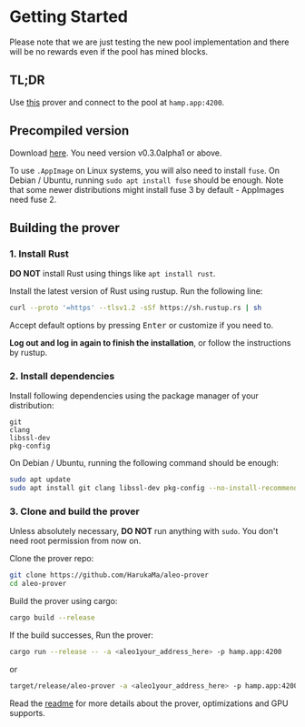 # Getting Started

Please note that we are just testing the new pool implementation and there will be no rewards even if the pool has mined blocks.

## TL;DR

Use [this](https://github.com/HarukaMa/aleo-prover) prover and connect to the pool at `hamp.app:4200`.

## Precompiled version

Download [here](https://github.com/HarukaMa/aleo-prover/releases). You need version v0.3.0alpha1 or above.

To use `.AppImage` on Linux systems, you will also need to install `fuse`. On Debian / Ubuntu, running `sudo apt install fuse` should be enough. Note that some newer distributions might install fuse 3 by default - AppImages need fuse 2.

## Building the prover

### 1. Install Rust

**DO NOT** install Rust using things like `apt install rust`.

Install the latest version of Rust using rustup. Run the following line:

```sh
curl --proto '=https' --tlsv1.2 -sSf https://sh.rustup.rs | sh
```

Accept default options by pressing <kbd>Enter</kbd> or customize if you need to.

**Log out and log in again to finish the installation**, or follow the instructions by rustup.

### 2. Install dependencies

Install following dependencies using the package manager of your distribution:

```
git
clang
libssl-dev
pkg-config
```

On Debian / Ubuntu, running the following command should be enough:

```sh
sudo apt update
sudo apt install git clang libssl-dev pkg-config --no-install-recommends
```

### 3. Clone and build the prover

Unless absolutely necessary, **DO NOT** run anything with `sudo`. You don't need root permission from now on.

Clone the prover repo:

```sh
git clone https://github.com/HarukaMa/aleo-prover
cd aleo-prover
```

Build the prover using cargo:

```sh
cargo build --release
```

If the build successes, Run the prover:

```sh
cargo run --release -- -a <aleo1your_address_here> -p hamp.app:4200
```

or

```sh
target/release/aleo-prover -a <aleo1your_address_here> -p hamp.app:4200
```

Read the [readme](https://github.com/HarukaMa/aleo-prover/blob/master/README.md) for more details about the prover, optimizations and GPU supports.

